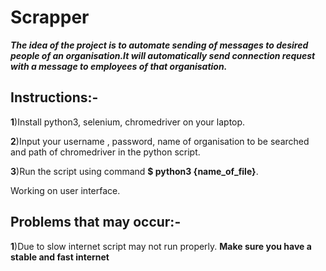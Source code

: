 # Scrapper

***The idea of the project is to automate sending of messages to desired people of an organisation.It will automatically send connection request with a message to employees of that organisation.***

## Instructions:-

**1**)Install python3, selenium, chromedriver on your laptop.

**2**)Input your username , password, name of organisation to be searched and path of chromedriver in the python script.

**3**)Run the script using command **$ python3 {name_of_file}**.

Working on user interface.

## Problems that may occur:-

**1**)Due to slow internet script may not run properly. **Make sure you have a stable and fast internet** 
